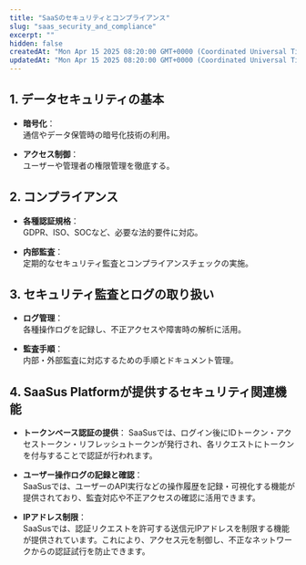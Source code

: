 ```yaml
---
title: "SaaSのセキュリティとコンプライアンス"
slug: "saas_security_and_compliance"
excerpt: ""
hidden: false
createdAt: "Mon Apr 15 2025 08:20:00 GMT+0000 (Coordinated Universal Time)"
updatedAt: "Mon Apr 15 2025 08:20:00 GMT+0000 (Coordinated Universal Time)"
---
```


## 1. データセキュリティの基本

- **暗号化**：  
  通信やデータ保管時の暗号化技術の利用。

- **アクセス制御**：  
  ユーザーや管理者の権限管理を徹底する。

## 2. コンプライアンス

- **各種認証規格**：  
  GDPR、ISO、SOCなど、必要な法的要件に対応。

- **内部監査**：  
  定期的なセキュリティ監査とコンプライアンスチェックの実施。

## 3. セキュリティ監査とログの取り扱い

- **ログ管理**：  
  各種操作ログを記録し、不正アクセスや障害時の解析に活用。

- **監査手順**：  
  内部・外部監査に対応するための手順とドキュメント管理。

## 4. SaaSus Platformが提供するセキュリティ関連機能

- **トークンベース認証の提供**：
  SaaSusでは、ログイン後にIDトークン・アクセストークン・リフレッシュトークンが発行され、各リクエストにトークンを付与することで認証が行われます。

- **ユーザー操作ログの記録と確認**：  
  SaaSusでは、ユーザーのAPI実行などの操作履歴を記録・可視化する機能が提供されており、監査対応や不正アクセスの確認に活用できます。

- **IPアドレス制限**：  
  SaaSusでは、認証リクエストを許可する送信元IPアドレスを制限する機能が提供されています。これにより、アクセス元を制御し、不正なネットワークからの認証試行を防止できます。